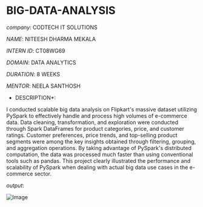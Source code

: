 # BIG-DATA-ANALYSIS

*company*: CODTECH IT SOLUTIONS

*NAME*: NITEESH DHARMA MEKALA

*INTERN ID*: CT08WG69

*DOMAIN*: DATA ANALYTICS

*DURATION*: 8 WEEKS

*MENTOR*: NEELA SANTHOSH

* DESCRIPTION*:

I conducted scalable big data analysis on Flipkart's massive dataset utilizing PySpark to effectively handle and process high volumes of e-commerce data. Data cleaning, transformation, and exploration were conducted through Spark DataFrames for product categories, price, and customer ratings. Customer preferences, price trends, and top-selling product segments were among the key insights obtained through filtering, grouping, and aggregation operations. By taking advantage of PySpark's distributed computation, the data was processed much faster than using conventional tools such as pandas. This project clearly illustrated the performance and scalability of PySpark when dealing with actual big data use cases in the e-commerce sector.

*output*:

![Image](https://github.com/user-attachments/assets/cf31f8f9-c012-4753-9760-4229b8c10155)
